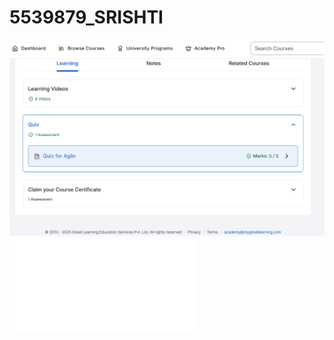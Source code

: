# 5539879_SRISHTI
![Agile Certificate](Agile%20course%20certificate.png)
![SimpleLeaarn certificate.pdf](SimpleLearn%20certificate%20.pdf)

